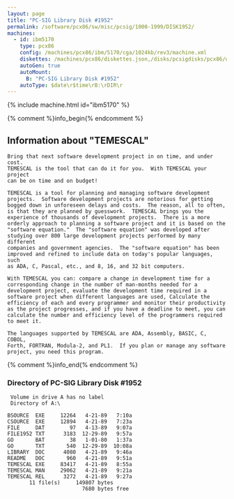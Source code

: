 ```yaml
---
layout: page
title: "PC-SIG Library Disk #1952"
permalink: /software/pcx86/sw/misc/pcsig/1000-1999/DISK1952/
machines:
  - id: ibm5170
    type: pcx86
    config: /machines/pcx86/ibm/5170/cga/1024kb/rev3/machine.xml
    diskettes: /machines/pcx86/diskettes.json,/disks/pcsigdisks/pcx86/diskettes.json
    autoGen: true
    autoMount:
      B: "PC-SIG Library Disk #1952"
    autoType: $date\r$time\rB:\rDIR\r
---
```


{% include machine.html id="ibm5170" %}

{% comment %}info_begin{% endcomment %}

## Information about "TEMESCAL"

    Bring that next software development project in on time, and under cost.
    TEMESCAL is the tool that can do it for you.  With TEMESCAL your project
    can be on time and on budget!
    
    TEMESCAL is a tool for planning and managing software development
    projects.  Software development projects are notorious for getting
    bogged down in unforeseen delays and costs.  The reason, all to often,
    is that they are planned by guesswork.  TEMESCAL brings you the
    experience of thousands of development projects.  There is a more
    orderly approach to planning a software project and it is based on the
    "software equation."  The "software equation" was developed after
    studying over 800 large development projects performed by many different
    companies and government agencies.  The "software equation" has been
    improved and refined to include data on today's popular languages, such
    as ADA, C, Pascal, etc., and 8, 16, and 32 bit computers.
    
    With TEMESCAL you can: compare a change in development time for a
    corresponding change in the number of man-months needed for a
    development project, evaluate the development time required in a
    software project when different languages are used, Calculate the
    efficiency of each and every programmer and monitor their productivity
    as the project progresses, and if you have a deadline to meet, you can
    calculate the number and efficiency level of the programmers required
    to meet it.
    
    The languages supported by TEMESCAL are ADA, Assembly, BASIC, C, COBOL,
    Forth, FORTRAN, Modula-2, and PL1.  If you plan or manage any software
    project, you need this program.
{% comment %}info_end{% endcomment %}


### Directory of PC-SIG Library Disk #1952

     Volume in drive A has no label
     Directory of A:\

    BSOURCE  EXE     12264   4-21-89   7:10a
    CSOURCE  EXE     12894   4-21-89   7:23a
    FILE     DAT        97   4-13-89   9:07a
    FILE1952 TXT      3183  12-29-89   9:57a
    GO       BAT        38   1-01-80   1:37a
    GO       TXT       540  12-29-89  10:08a
    LIBRARY  DOC      4080   4-21-89   9:46a
    README   DOC       960   4-21-89   9:51a
    TEMESCAL EXE     83417   4-21-89   8:55a
    TEMESCAL MAN     29062   4-21-89   9:21a
    TEMESCAL REL      3272   4-21-89   9:27a
           11 file(s)     149807 bytes
                            7680 bytes free

